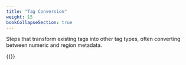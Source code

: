 ```yaml
---
title: "Tag Conversion"
weight: 15
bookCollapseSection: true
---
```


Steps that transform existing tags into other tag types, often converting between numeric and region metadata.

{{<mynav>}}
